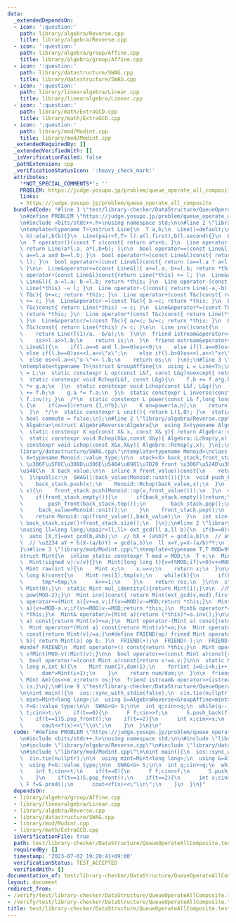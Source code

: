 ```yaml
---
data:
  _extendedDependsOn:
  - icon: ':question:'
    path: library/algebra/Reverse.cpp
    title: library/algebra/Reverse.cpp
  - icon: ':question:'
    path: library/algebra/group/Affine.cpp
    title: library/algebra/group/Affine.cpp
  - icon: ':question:'
    path: library/datastructure/SWAG.cpp
    title: library/datastructure/SWAG.cpp
  - icon: ':question:'
    path: library/linearalgebra/Linear.cpp
    title: library/linearalgebra/Linear.cpp
  - icon: ':question:'
    path: library/math/ExtraGCD.cpp
    title: library/math/ExtraGCD.cpp
  - icon: ':question:'
    path: library/mod/Modint.cpp
    title: library/mod/Modint.cpp
  _extendedRequiredBy: []
  _extendedVerifiedWith: []
  _isVerificationFailed: false
  _pathExtension: cpp
  _verificationStatusIcon: ':heavy_check_mark:'
  attributes:
    '*NOT_SPECIAL_COMMENTS*': ''
    PROBLEM: https://judge.yosupo.jp/problem/queue_operate_all_composite
    links:
    - https://judge.yosupo.jp/problem/queue_operate_all_composite
  bundledCode: "#line 1 \"test/library-checker/DataStructure/QueueOperateAllComposite.test.cpp\"\
    \n#define PROBLEM \"https://judge.yosupo.jp/problem/queue_operate_all_composite\"\
    \n#include <bits/stdc++.h>\nusing namespace std;\n\n#line 2 \"library/linearalgebra/Linear.cpp\"\
    \ntemplate<typename T>\nstruct Line{\n  T a,b;\n  Line()=default;\n  Line(T a,T\
    \ b):a(a),b(b){}\n  Line(pair<T,T> l):a(l.first),b(l.second){}\n  Line(T c):a(0),b(c){}\n\
    \n  T operator()(const T x)const{ return a*x+b; }\n  Line operator()(const Line&l)const{\
    \ return Line(a*l.a, a*l.b+b); }\n\n  bool operator==(const Line&l)const{ return\
    \ a==l.a and b==l.b; }\n  bool operator!=(const Line&l)const{ return !(*this ==\
    \ l); }\n  bool operator<(const Line&l)const{ return (a==l.a ? a<l.a : b<l.b);\
    \ }\n\n  Line&operator+=(const Line&l){ a+=l.a; b+=l.b; return *this; }\n  Line\
    \ operator+(const Line&l)const{return Line(*this) += l; }\n  Line&operator-=(const\
    \ Line&l){ a-=l.a; b-=l.b; return *this; }\n  Line operator-(const Line&l)const{return\
    \ Line(*this) -= l; }\n  Line operator-()const{ return Line(-a,-b); }\n\n  Line&operator+=(const\
    \ T&c){ b+=c; return *this; }\n  Line operator+(const T&c)const{ return Line(*this)\
    \ += c; }\n  Line&operator-=(const T&c){ b-=c; return *this; }\n  Line operator-(const\
    \ T&c)const{ return Line(*this) -= c; }\n  Line&operator*=(const T&c){ a*=c; b*=c;\
    \ return *this; }\n  Line operator*(const T&c)const{ return Line(*this) *= c;\
    \ }\n  Line&operator/=(const T&c){ a/=c; b/=c; return *this; }\n  Line operator/(const\
    \ T&c)const{ return Line(*this) /= c; }\n\n  Line inv()const{\n    assert(a!=0);\n\
    \    return Line(T(1)/a, -b/a);\n  }\n\n  friend istream&operator>>(istream&is,Line&l){\n\
    \    is>>l.a>>l.b;\n    return is;\n  }\n  friend ostream&operator<<(ostream&os,const\
    \ Line&l){\n    if(l.a==0 and l.b==0)os<<0;\n    else if(l.a==0)os<<l.b;\n   \
    \ else if(l.b==0)os<<l.a<<\"x\";\n    else if(l.b>0)os<<l.a<<\"x+\"<<l.b;\n  \
    \  else os<<l.a<<\"x-\"<<-l.b;\n    return os;\n  }\n};\n#line 3 \"library/algebra/group/Affine.cpp\"\
    \ntemplate<typename T>\nstruct GroupAffine{\n  using L = Line<T>;\n  using value_type\
    \ = L;\n  static constexpr L op(const L&f, const L&g)noexcept{ return f(g); }\n\
    \  static constexpr void Rchop(L&f, const L&g){\n    f.b += f.a*g.b;\n    f.a\
    \ *= g.a;\n  }\n  static constexpr void Lchop(const L&f, L&g){\n    (g.b *= f.a)\
    \ += f.b;\n    g.a *= f.a;\n  }\n  static constexpr L inverse(const L&f){ return\
    \ f.inv(); }\n  /*\n  static constexpr L power(const L& f,long long n) noexcept\
    \ {\n    if(a==1)return {1,n*b};\n    K an=power(a,n);\n    return {an,b*((1-an)/(1-a))};\n\
    \  }\n  */\n  static constexpr L unit(){ return L(1,0); }\n  static constexpr\
    \ bool commute = false;\n};\n#line 2 \"library/algebra/Reverse.cpp\"\ntemplate<typename\
    \ Algebra>\nstruct AlgebraReverse:Algebra{\n  using X=typename Algebra::value_type;\n\
    \  static constexpr X op(const X& x, const X& y){ return Algebra::op(y,x); }\n\
    \  static constexpr void Rchop(X&x,const X&y){ Algebra::Lchop(y,x); }\n  static\
    \ constexpr void Lchop(const X&x,X&y){ Algebra::Rchop(y,x); }\n};\n#line 2 \"\
    library/datastructure/SWAG.cpp\"\ntemplate<typename Monoid>\nclass SWAG{\n  using\
    \ X=typename Monoid::value_type;\n\n  stack<X> back_stack,front_stack; // back\
    \ \u306F\u5F8C\u308D\u306E\u5404\u8981\u7D20 front \u306F\u524D\u306E\u7D2F\u7A4D\
    \u548C\n  X back_value;\n\n  inline X front_value()const{\n    return front_stack.size()?front_stack.top():Monoid::unit();\n\
    \  }\npublic:\n  SWAG():back_value(Monoid::unit()){}\n  void push_back(X x){\n\
    \    back_stack.push(x);\n    Monoid::Rchop(back_value,x);\n  }\n  void push_front(X\
    \ x){\n    front_stack.push(Monoid::op(x,front_value()));\n  }\n  void pop_front(){\n\
    \    if(front_stack.empty()){\n      if(back_stack.empty())return;\n      while(back_stack.size()){\n\
    \        push_front(back_stack.top());\n        back_stack.pop();\n      }\n \
    \     back_value=Monoid::unit();\n    }\n    front_stack.pop();\n  }\n  X prod(){\n\
    \    return Monoid::op(front_value(),back_value);\n  }\n  int size(){\n    return\
    \ back_stack.size()+front_stack.size();\n  }\n};\n#line 2 \"library/math/ExtraGCD.cpp\"\
    \nusing ll=long long;\npair<ll,ll> ext_gcd(ll a,ll b){\n  if(b==0)return {1,0};\n\
    \  auto [X,Y]=ext_gcd(b,a%b);\n  // bX + (a%b)Y = gcd(a,b)\n  // a%b = a - b(a/b)\n\
    \  // \u2234 aY + b(X-(a/b)Y) = gcd(a,b)\n  ll x=Y,y=X-(a/b)*Y;\n  return {x,y};\n\
    }\n#line 3 \"library/mod/Modint.cpp\"\ntemplate<typename T,T MOD=998244353>\n\
    struct Mint{\n  inline static constexpr T mod = MOD;\n  T v;\n  Mint():v(0){}\n\
    \  Mint(signed v):v(v){}\n  Mint(long long t){v=t%MOD;if(v<0)v+=MOD;}\n  \n  static\
    \ Mint raw(int v){\n    Mint x;\n    x.v=v;\n    return x;\n  }\n\n  Mint pow(long\
    \ long k)const{\n    Mint res(1),tmp(v);\n    while(k){\n      if(k&1)res*=tmp;\n\
    \      tmp*=tmp;\n      k>>=1;\n    }\n    return res;\n  }\n\n  static Mint add_identity(){return\
    \ Mint(0);}\n  static Mint mul_identity(){return Mint(1);}\n\n  //Mint inv()const{return\
    \ pow(MOD-2);}\n  Mint inv()const{ return Mint(ext_gcd(v,mod).first); }\n\n  Mint&\
    \ operator+=(Mint a){v+=a.v;if(v>=MOD)v-=MOD;return *this;}\n  Mint& operator-=(Mint\
    \ a){v+=MOD-a.v;if(v>=MOD)v-=MOD;return *this;}\n  Mint& operator*=(Mint a){v=1LL*v*a.v%MOD;return\
    \ *this;}\n  Mint& operator/=(Mint a){return (*this)*=a.inv();}\n\n  Mint operator+(Mint\
    \ a) const{return Mint(v)+=a;}\n  Mint operator-(Mint a) const{return Mint(v)-=a;}\n\
    \  Mint operator*(Mint a) const{return Mint(v)*=a;}\n  Mint operator/(Mint a)\
    \ const{return Mint(v)/=a;}\n#define FRIEND(op) friend Mint operator op (int a,Mint\
    \ b){ return Mint(a) op b; }\n  FRIEND(+);\n  FRIEND(-);\n  FRIEND(*);\n  FRIEND(/);\n\
    #undef FRIEND\n  Mint operator+() const{return *this;}\n  Mint operator-() const{return\
    \ v?Mint(MOD-v):Mint(v);}\n\n  bool operator==(const Mint a)const{return v==a.v;}\n\
    \  bool operator!=(const Mint a)const{return v!=a.v;}\n\n  static Mint comb(long\
    \ long n,int k){\n    Mint num(1),dom(1);\n    for(int i=0;i<k;i++){\n      num*=Mint(n-i);\n\
    \      dom*=Mint(i+1);\n    }\n    return num/dom;\n  }\n\n  friend ostream& operator<<(ostream&os,const\
    \ Mint &m){os<<m.v;return os;}\n  friend istream& operator>>(istream&is,Mint &m){is>>m.v;m.v%=MOD;if(m.v<0)m.v+=MOD;return\
    \ is;}\n};\n#line 9 \"test/library-checker/DataStructure/QueueOperateAllComposite.test.cpp\"\
    \n\nint main(){\n  ios::sync_with_stdio(false);\n  cin.tie(nullptr);\n\n  using\
    \ mint=Mint<long long>;\n  using G=AlgebraReverse<GroupAffine<mint>>;\n  using\
    \ F=G::value_type;\n\n  SWAG<G> S;\n\n  int q;cin>>q;\n  while(q--){\n    int\
    \ t;cin>>t;\n    if(t==0){\n      F f;cin>>f;\n      S.push_back(f);\n    }\n\
    \    if(t==1)S.pop_front();\n    if(t==2){\n      int x;cin>>x;\n      F f=S.prod();\n\
    \      cout<<f(x)<<\"\\n\";\n    }\n  }\n}\n"
  code: "#define PROBLEM \"https://judge.yosupo.jp/problem/queue_operate_all_composite\"\
    \n#include <bits/stdc++.h>\nusing namespace std;\n\n#include \"library/algebra/group/Affine.cpp\"\
    \n#include \"library/algebra/Reverse.cpp\"\n#include \"library/datastructure/SWAG.cpp\"\
    \n#include \"library/mod/Modint.cpp\"\n\nint main(){\n  ios::sync_with_stdio(false);\n\
    \  cin.tie(nullptr);\n\n  using mint=Mint<long long>;\n  using G=AlgebraReverse<GroupAffine<mint>>;\n\
    \  using F=G::value_type;\n\n  SWAG<G> S;\n\n  int q;cin>>q;\n  while(q--){\n\
    \    int t;cin>>t;\n    if(t==0){\n      F f;cin>>f;\n      S.push_back(f);\n\
    \    }\n    if(t==1)S.pop_front();\n    if(t==2){\n      int x;cin>>x;\n     \
    \ F f=S.prod();\n      cout<<f(x)<<\"\\n\";\n    }\n  }\n}"
  dependsOn:
  - library/algebra/group/Affine.cpp
  - library/linearalgebra/Linear.cpp
  - library/algebra/Reverse.cpp
  - library/datastructure/SWAG.cpp
  - library/mod/Modint.cpp
  - library/math/ExtraGCD.cpp
  isVerificationFile: true
  path: test/library-checker/DataStructure/QueueOperateAllComposite.test.cpp
  requiredBy: []
  timestamp: '2023-07-02 19:20:41+09:00'
  verificationStatus: TEST_ACCEPTED
  verifiedWith: []
documentation_of: test/library-checker/DataStructure/QueueOperateAllComposite.test.cpp
layout: document
redirect_from:
- /verify/test/library-checker/DataStructure/QueueOperateAllComposite.test.cpp
- /verify/test/library-checker/DataStructure/QueueOperateAllComposite.test.cpp.html
title: test/library-checker/DataStructure/QueueOperateAllComposite.test.cpp
---
```

